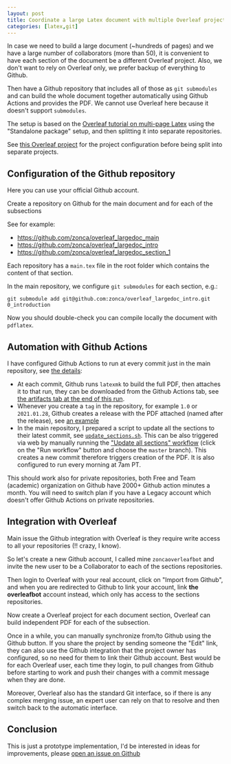 ```yaml
---
layout: post
title: Coordinate a large Latex document with multiple Overleaf projects and Github
categories: [latex,git]
---
```


In case we need to build a large document (~hundreds of pages) and we have a large number of collaborators (more than 50), it is convenient to have each section of the document be a
different Overleaf project. Also, we don't want to rely on Overleaf only, we prefer backup of everything to Github.

Then have a Github repository that includes all of those as `git submodules` and can build the whole document together automatically using Github Actions and provides the PDF. We cannot use Overleaf here because it doesn't support `submodules`.

The setup is based on the [Overleaf tutorial on multi-page Latex](https://www.overleaf.com/learn/latex/Multi-file_LaTeX_projects#The_standalone_package) using the "Standalone package" setup, and then splitting it into separate repositories.

See [this Overleaf project](https://www.overleaf.com/read/xfcwyzncxhjh) for the project configuration before being split into separate projects.

## Configuration of the Github repository

Here you can use your official Github account.

Create a repository on Github for the main document and for each of the subsections

See for example:

* <https://github.com/zonca/overleaf_largedoc_main>
* <https://github.com/zonca/overleaf_largedoc_intro>
* <https://github.com/zonca/overleaf_largedoc_section_1>

Each repository has a `main.tex` file in the root folder which contains the
content of that section.

In the main repository, we configure `git submodules` for each section, e.g.:

    git submodule add git@github.com:zonca/overleaf_largedoc_intro.git 0_introduction

Now you should double-check you can compile locally the document with `pdflatex`.

## Automation with Github Actions

I have configured Github Actions to run at every commit just in the main repository, see [the details](https://github.com/zonca/overleaf_largedoc_main/blob/master/.github/workflows/build_latex.yml):

* At each commit, Github runs `latexmk` to build the full PDF, then attaches it to that run, they can be downloaded from the Github Actions tab, see [the artifacts tab at the end of this run](https://github.com/zonca/overleaf_largedoc_main/actions/runs/519568514).
* Whenever you create a `tag` in the repository, for example `1.0` or `2021.01.28`, Github creates a release with the PDF attached (named after the release), see [an example](https://github.com/zonca/overleaf_largedoc_main/releases/tag/2021.01.28)
* In the main repository, I prepared a script to update all the sections to their latest commit, see [`update_sections.sh`](https://github.com/zonca/overleaf_largedoc_main/blob/master/update_sections.sh). This can be also triggered via web by manually running the ["Update all sections" workflow](https://github.com/zonca/overleaf_largedoc_main/actions?query=workflow%3A%22Update+all+sections%22) (click on the "Run workflow" button and choose the `master` branch). This creates a new commit therefore triggers creation of the PDF. It is also configured to run every morning at 7am PT.

This should work also for private repositories, both Free and Team (academic) organization on Github have 2000+ Github action minutes a month. You will need to switch plan if you have a Legacy account which doesn't offer Github Actions on private repositories.

## Integration with Overleaf

Main issue the Github integration with Overleaf is they require write access to all your repositories (!! crazy, I know).

So let's create a new Github account, I called mine `zoncaoverleafbot` and invite the new user to be a Collaborator to each of the sections repositories.

Then login to Overleaf with your real account, click on "Import from Github", and when you are redirected to Github to link your account, link **the overleafbot** account instead, which only has access to the sections repositories.

Now create a Overleaf project for each document section, Overleaf can build independent PDF for each of the subsection.

Once in a while, you can manually synchronize from/to Github using the Github button.
If you share the project by sending someone the "Edit" link, they can also use the Github integration that the project owner has configured, so no need for them to link their Github account.
Best would be for each Overleaf user, each time they login, to pull changes from Github before starting to work and push their changes with a commit message when they are done.


Moreover, Overleaf also has the standard Git interface, so if there is any complex merging issue, an expert user can rely on that to resolve and then switch back to the automatic interface.

## Conclusion

This is just a prototype implementation, I'd be interested in ideas for improvements, please [open an issue on Github](https://github.com/zonca/overleaf_largedoc_main/issues)
